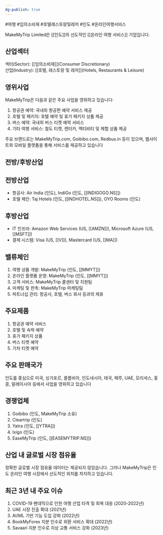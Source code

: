 ```yaml
---
dg-publish: true
---
```

#여행 #임의소비재 #호텔레스토랑및레저 #인도 #온라인여행서비스

MakeMyTrip Limited은 [[인도]]의 선도적인 [[온라인 여행 서비스]] 기업입니다.

## 산업섹터

섹터(Sector): [[임의소비재]](Consumer Discretionary)  
산업(Industry): [[호텔, 레스토랑 및 레저]](Hotels, Restaurants & Leisure)

## 영위사업

MakeMyTrip은 다음과 같은 주요 사업을 영위하고 있습니다:

1. 항공권 예약: 국내외 항공편 예약 서비스 제공
2. 호텔 및 패키지: 호텔 예약 및 휴가 패키지 상품 제공
3. 버스 예약: 국내외 버스 티켓 예약 서비스
4. 기타 여행 서비스: 철도 티켓, 렌터카, 액티비티 및 체험 상품 제공

주요 브랜드로는 MakeMyTrip.com, Goibibo.com, Redbus.in 등이 있으며, 웹사이트와 모바일 플랫폼을 통해 서비스를 제공하고 있습니다

## 전방/후방산업

## 전방산업

- 항공사: Air India (인도), IndiGo (인도, [[INDIGOGO.NS]])
- 호텔 체인: Taj Hotels (인도, [[INDHOTEL.NS]]), OYO Rooms (인도)

## 후방산업

- IT 인프라: Amazon Web Services (US, [[AMZN]]), Microsoft Azure (US, [[MSFT]])
- 결제 시스템: Visa (US, [[V]]), Mastercard (US, [[MA]])

## 밸류체인

1. 여행 상품 개발: MakeMyTrip (인도, [[MMYT]])
2. 온라인 플랫폼 운영: MakeMyTrip (인도, [[MMYT]])
3. 고객 서비스: MakeMyTrip 콜센터 및 지원팀
4. 마케팅 및 판촉: MakeMyTrip 마케팅팀
5. 파트너십 관리: 항공사, 호텔, 버스 회사 등과의 제휴

## 주요제품

1. 항공권 예약 서비스
2. 호텔 및 숙박 예약
3. 휴가 패키지 상품
4. 버스 티켓 예약
5. 기차 티켓 예약

## 주요 판매국가

인도를 중심으로 미국, 싱가포르, 콜롬비아, 인도네시아, 태국, 페루, UAE, 모리셔스, 홍콩, 말레이시아 등에서 사업을 영위하고 있습니다

## 경쟁업체

1. Goibibo (인도, MakeMyTrip 소유)
2. Cleartrip (인도)
3. Yatra (인도, [[YTRA]])
4. Ixigo (인도)
5. EaseMyTrip (인도, [[EASEMYTRIP.NS]])

## 산업 내 글로벌 시장 점유율

정확한 글로벌 시장 점유율 데이터는 제공되지 않았습니다. 그러나 MakeMyTrip은 인도 온라인 여행 시장에서 선도적인 위치를 차지하고 있습니다.

## 최근 3년 내 주요 이슈

1. COVID-19 팬데믹으로 인한 여행 산업 타격 및 회복 대응 (2020-2022년)
2. UAE 시장 진출 확대 (2021년)
3. AI/ML 기반 기능 도입 강화 (2022년)
4. BookMyForex 지분 인수로 외환 서비스 확대 (2022년)
5. Savaari 지분 인수로 지상 교통 서비스 강화 (2023년)